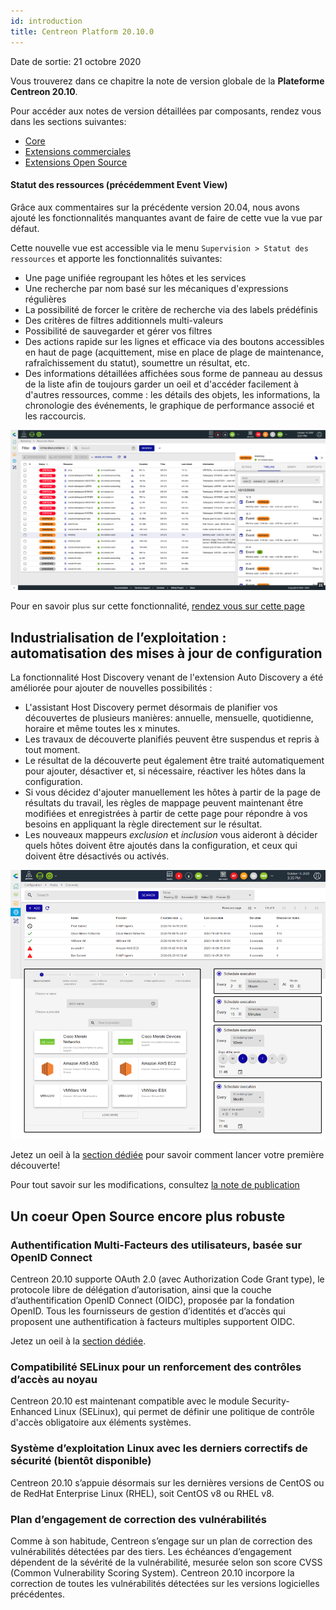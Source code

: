```yaml
---
id: introduction
title: Centreon Platform 20.10.0
---
```


Date de sortie: 21 octobre 2020

Vous trouverez dans ce chapitre la note de version globale de la **Plateforme
Centreon 20.10**.

Pour accéder aux notes de version détaillées par composants, rendez vous dans
les sections suivantes:

- [Core](centreon-core.html)
- [Extensions commerciales](centreon-commercial-extensions.html)
- [Extensions Open Source](centreon-os-extensions.html)

#### Statut des ressources (précédemment Event View)

Grâce aux commentaires sur la précédente version 20.04, nous avons ajouté les
fonctionnalités manquantes avant de faire de cette vue la vue par défaut.

Cette nouvelle vue est accessible via le menu `Supervision > Statut des ressources` et
apporte les fonctionnalités suivantes:

- Une page unifiée regroupant les hôtes et les services
- Une recherche par nom basé sur les mécaniques d'expressions régulières
- La possibilité de forcer le critère de recherche via des labels prédéfinis
- Des critères de filtres additionnels multi-valeurs
- Possibilité de sauvegarder et gérer vos filtres
- Des actions rapide sur les lignes et efficace via des boutons accessibles en
  haut de page (acquittement, mise en place de plage de maintenance,
  rafraîchissement du statut), soumettre un résultat, etc.
- Des informations détaillées affichées sous forme de panneau au dessus de la
  liste afin de toujours garder un oeil et d'accéder facilement à d'autres
  ressources, comme : les détails des objets, les informations, la chronologie
  des événements, le graphique de performance associé et les raccourcis.

![image](../assets/monitoring/resources_status_1.png)

Pour en savoir plus sur cette fonctionnalité, [rendez vous sur cette
page](../alerts-notifications/resources-status.html)

## Industrialisation de l’exploitation : automatisation des mises à jour de configuration

La fonctionnalité Host Discovery venant de l'extension Auto Discovery a été
améliorée pour ajouter de nouvelles possibilités :

- L'assistant Host Discovery permet désormais de planifier vos découvertes de
  plusieurs manières: annuelle, mensuelle, quotidienne, horaire et même toutes
  les x minutes.
- Les travaux de découverte planifiés peuvent être suspendus et repris à tout
  moment.
- Le résultat de la découverte peut également être traité automatiquement pour
  ajouter, désactiver et, si nécessaire, réactiver les hôtes dans la
  configuration.
- Si vous décidez d'ajouter manuellement les hôtes à partir de la page de
  résultats du travail, les règles de mappage peuvent maintenant être modifiées
  et enregistrées à partir de cette page pour répondre à vos besoins en appliquant
  la règle directement sur le résultat.
- Les nouveaux mappeurs *exclusion* et *inclusion* vous aideront à décider quels
  hôtes doivent être ajoutés dans la configuration, et ceux qui doivent être
  désactivés ou activés.

![image](../assets/monitoring/discovery/host_disco_intro.png)

Jetez un oeil à la [section dédiée](../monitoring/discovery/hosts-discovery.html)
pour savoir comment lancer votre première découverte!

Pour tout savoir sur les modifications, consultez
[la note de publication](centreon-commercial-extensions.html#centreon-auto-discovery-release-notes)

## Un coeur Open Source encore plus robuste

### Authentification Multi-Facteurs des utilisateurs, basée sur OpenID Connect

Centreon 20.10 supporte OAuth 2.0 (avec Authorization Code Grant type), le
protocole libre de délégation d’autorisation, ainsi que la couche
d’authentification OpenID Connect (OIDC), proposée par la fondation OpenID.
Tous les fournisseurs de gestion d’identités et d’accès qui proposent une
authentification à facteurs multiples supportent OIDC.

Jetez un oeil à la [section dédiée](../administration/parameters/centreon-ui.html#openid-connect).

### Compatibilité SELinux pour un renforcement des contrôles d’accès au noyau

Centreon 20.10 est maintenant compatible avec le module Security-Enhanced Linux
(SELinux), qui permet de définir une politique de contrôle d'accès obligatoire
aux éléments systèmes.

### Système d’exploitation Linux avec les derniers correctifs de sécurité (bientôt disponible)

Centreon 20.10 s’appuie désormais sur les dernières versions de CentOS ou de
RedHat Enterprise Linux (RHEL), soit CentOS v8 ou RHEL v8.

### Plan d’engagement de correction des vulnérabilités

Comme à son habitude, Centreon s’engage sur un plan de correction des
vulnérabilités détectées par des tiers. Les échéances d’engagement dépendent de
la sévérité de la vulnérabilité, mesurée selon son score CVSS (Common
Vulnerability Scoring System). Centreon 20.10 incorpore la correction de toutes
les vulnérabilités détectées sur les versions logicielles précédentes.
